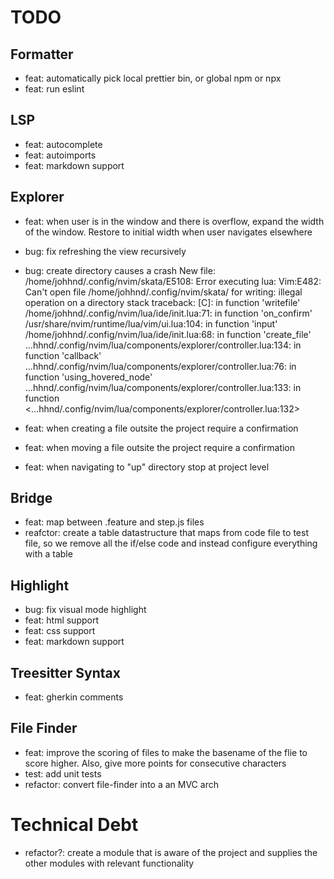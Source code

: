 # TODO

## Formatter

- feat: automatically pick local prettier bin, or global npm or npx
- feat: run eslint

## LSP

- feat: autocomplete
- feat: autoimports
- feat: markdown support

## Explorer

- feat: when user is in the window and there is overflow, expand the width of the window. Restore to initial width when user navigates elsewhere
- bug: fix refreshing the view recursively
- bug: create directory causes a crash
  <trace>
  New file: /home/johhnd/.config/nvim/skata/E5108: Error executing lua: Vim:E482: Can't open file /home/johhnd/.config/nvim/skata/ for writing: illegal operation on a directory
  stack traceback:
  [C]: in function 'writefile'
  /home/johhnd/.config/nvim/lua/ide/init.lua:71: in function 'on_confirm'
  /usr/share/nvim/runtime/lua/vim/ui.lua:104: in function 'input'
  /home/johhnd/.config/nvim/lua/ide/init.lua:68: in function 'create_file'
  ...hhnd/.config/nvim/lua/components/explorer/controller.lua:134: in function 'callback'
  ...hhnd/.config/nvim/lua/components/explorer/controller.lua:76: in function 'using_hovered_node'
  ...hhnd/.config/nvim/lua/components/explorer/controller.lua:133: in function <...hhnd/.config/nvim/lua/components/explorer/controller.lua:132>
  </trace>

- feat: when creating a file outsite the project require a confirmation
- feat: when moving a file outsite the project require a confirmation
- feat: when navigating to "up" directory stop at project level

## Bridge

- feat: map between .feature and step.js files
- reafctor: create a table datastructure that maps from code file to test file, so we remove all the if/else code and instead configure everything with a table

## Highlight

- bug: fix visual mode highlight
- feat: html support
- feat: css support
- feat: markdown support

## Treesitter Syntax

- feat: gherkin comments

## File Finder

- feat: improve the scoring of files to make the basename of the flie to score higher. Also, give more points for consecutive characters
- test: add unit tests
- refactor: convert file-finder into a an MVC arch

# Technical Debt

- refactor?: create a module that is aware of the project and supplies the other modules with relevant functionality

